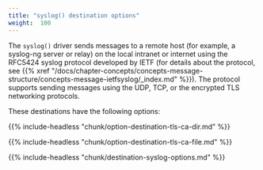 ```yaml
---
title: "syslog() destination options"
weight:  100
---
```

<!-- DISCLAIMER: This file is based on the syslog-ng Open Source Edition documentation https://github.com/balabit/syslog-ng-ose-guides/commit/2f4a52ee61d1ea9ad27cb4f3168b95408fddfdf2 and is used under the terms of The syslog-ng Open Source Edition Documentation License. The file has been modified by Axoflow. -->

The `syslog()` driver sends messages to a remote host (for example, a syslog-ng server or relay) on the local intranet or internet using the RFC5424 syslog protocol developed by IETF (for details about the protocol, see {{% xref "/docs/chapter-concepts/concepts-message-structure/concepts-message-ietfsyslog/_index.md" %}}). The protocol supports sending messages using the UDP, TCP, or the encrypted TLS networking protocols.

These destinations have the following options:

{{% include-headless "chunk/option-destination-tls-ca-dir.md" %}}

{{% include-headless "chunk/option-destination-tls-ca-file.md" %}}

{{% include-headless "chunk/destination-syslog-options.md" %}}

